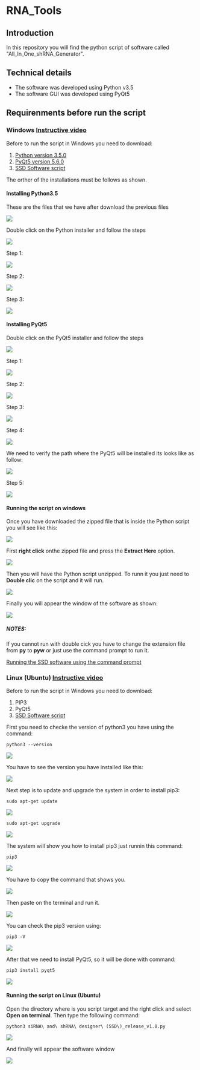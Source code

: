 # RNA_Tools

## Introduction

In this repository you will find the python script of software called "All_In_One_shRNA_Generator".

## Technical details

* The software was developed using Python v3.5
* The software GUI was developed using PyQt5

## Requirenments before run the script
### **Windows** [Instructive video](https://youtu.be/jG7qKrKMu8M)

Before to run the script in Windows you need to download:

1. [Python version 3.5.0](https://www.python.org/ftp/python/3.5.0/python-3.5.0.exe)
2. [PyQt5 version 5.6.0](https://sourceforge.net/projects/pyqt/files/PyQt5/PyQt-5.6/PyQt5-5.6-gpl-Py3.5-Qt5.6.0-x32-2.exe/download)
3. [SSD Software script](/download/siRNA_and_shRNA_designer_(SSD)_release_v1.0.zip)

The orther of the installations must be follows as shown.

#### Installing Python3.5

These are the files that we have after download the previous files

![](/images/installing_python3.5.png)

Double click on the Python installer and follow the steps

![](/images/installing_python3.5_00.png)

Step 1:

![](/images/installing_python3.5_01.png)

Step 2:

![](/images/installing_python3.5_02.png)

Step 3:

![](/images/installing_python3.5_03.png)

#### Installing PyQt5

Double click on the PyQt5 installer and follow the steps

![](/images/installing_pyQT5.png)

Step 1:

![](/images/installing_pyQT5_00.png)

Step 2:

![](/images/installing_pyQT5_01.png)

Step 3:

![](/images/installing_pyQT5_02.png)

Step 4:

![](/images/installing_pyQT5_03.png)

We need to verify the path where the PyQt5 will be installed its looks like as follow:

![](/images/pyqt5_path.png)

Step 5:

![](/images/installing_pyQT5_04.png)

#### Running the script on windows

Once you have downloaded the zipped file that is inside the Python script you will see like this:

![](/images/runnig_the_script_000.png)

First **right click** onthe zipped file and press the **Extract Here** option.

![](/images/runnig_the_script_001.png)

Then you will have the Python script unzipped. To runn it you just need to **Double clic** on the script and it will run.

![](/images/runnig_the_script_002.png)

Finally you will appear the window of the software as shown:

![](/images/runnig_the_script_06.png)


##### NOTES:
If you cannot run with double cick you have to change the extension file from **py** to **pyw** or just use the command prompt to run it. 

[Running the SSD software using the command prompt](https://youtu.be/X0S5jYU3vnU)

### **Linux (Ubuntu)** [Instructive video](https://www.youtube.com/embed/FC1ttM7NY)

Before to run the script in Windows you need to download:

1. PIP3
2. PyQt5
3. [SSD Software script](/download/siRNA_and_shRNA_designer_(SSD)_release_v1.0.zip)

First you need to checke the version of python3 you have using the command:
````
python3 --version
````

![](/images/installation_pip3.png)

You have to see the version you have installed like this:

![](/images/installation_pip3_00.png)

Next step is to update and upgrade the system in order to install pip3:

````
sudo apt-get update
````

![](/images/installation_pip3_04.png)

````
sudo apt-get upgrade
````

![](/images/installation_pip3_05.png)

The system will show you how to install pip3 just runnin this command:
````
pip3
````

![](/images/installation_pip3_01.png)

You have to copy the command that shows you.

![](/images/installation_pip3_02.png)

Then paste on the terminal and run it.

![](/images/installation_pip3_03.png)

You can check the pip3 version using:
````
pip3 -V
````

![](/images/installation_pip3_06.png)

After that we need to install PyQt5, so it will be done with command:
````
pip3 install pyqt5
````

![](/images/installation_pip3_07.png)

#### Running the script on Linux (Ubuntu)

Open the directory where is you script target and the right click and select **Open on terminal**.
Then type the following command:
````
python3 siRNA\ and\ shRNA\ designer\ (SSD\)_release_v1.0.py
````

![](/images/installation_pip3_08.png)

And finally will appear the software window

![](/images/installation_pip3_09.png)




